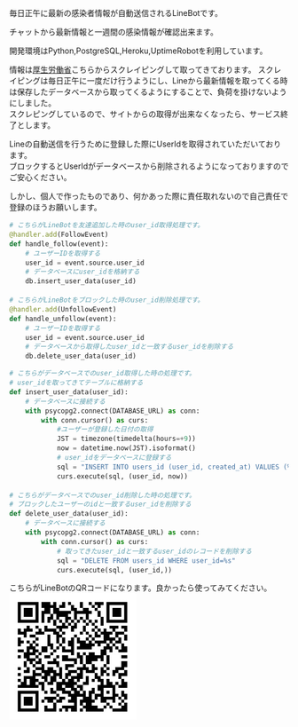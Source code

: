 毎日正午に最新の感染者情報が自動送信されるLineBotです。

チャットから最新情報と一週間の感染情報が確認出来ます。

開発環境はPython,PostgreSQL,Heroku,UptimeRobotを利用しています。

情報は[厚生労働省](https://www.mhlw.go.jp/stf/covid-19/kokunainohasseijoukyou.html "covid-19 kokunainohasseijoukyou")こちらからスクレイピングして取ってきております。
スクレイピングは毎日正午に一度だけ行うようにし、Lineから最新情報を取ってくる時は保存したデータベースから取ってくるようにすることで、負荷を掛けないようにしました。  
スクレピングしているので、サイトからの取得が出来なくなったら、サービス終了とします。

Lineの自動送信を行うために登録した際にUserIdを取得されていただいております。  
ブロックするとUserIdがデータベースから削除されるようになっておりますのでご安心ください。

しかし、個人で作ったものであり、何かあった際に責任取れないので自己責任で登録のほうお願いします。

```main.py
# こちらがLineBotを友達追加した時のuser_id取得処理です。
@handler.add(FollowEvent)
def handle_follow(event):
    # ユーザーIDを取得する
    user_id = event.source.user_id
    # データベースにuser_idを格納する
    db.insert_user_data(user_id)

# こちらがLineBotをブロックした時のuser_id削除処理です。
@handler.add(UnfollowEvent)
def handle_unfollow(event):
    # ユーザーIDを取得する
    user_id = event.source.user_id
    # データベースから取得したuser_idと一致するuser_idを削除する
    db.delete_user_data(user_id)
```

```db.py
# こちらがデータベースでのuser_id取得した時の処理です。
# user_idを取ってきてテーブルに格納する
def insert_user_data(user_id):
    # データベースに接続する
    with psycopg2.connect(DATABASE_URL) as conn:
        with conn.cursor() as curs:
            #ユーザーが登録した日付の取得
            JST = timezone(timedelta(hours=+9))
            now = datetime.now(JST).isoformat()
            # user_idをデータベースに登録する
            sql = "INSERT INTO users_id (user_id, created_at) VALUES (%s, %s)"
            curs.execute(sql, (user_id, now))

# こちらがデータベースでのuser_id削除した時の処理です。
# ブロックしたユーザーのidと一致するuser_idを削除する
def delete_user_data(user_id):
    # データベースに接続する
    with psycopg2.connect(DATABASE_URL) as conn:
        with conn.cursor() as curs:
            # 取ってきたuser_idと一致するuser_idのレコードを削除する
            sql = "DELETE FROM users_id WHERE user_id=%s"
            curs.execute(sql, (user_id,))
```


こちらがLineBotのQRコードになります。良かったら使ってみてください。  
![LineBot](https://raw.githubusercontent.com/Rqixy/covid19-line-bot/master/covid19-linebot-QRimage.jpg "Covid-19LineBot")